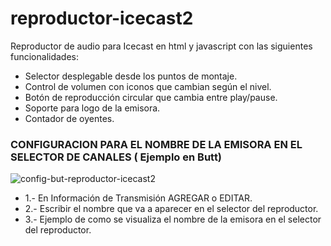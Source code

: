 # reproductor-icecast2
Reproductor de audio para Icecast en html y  javascript con  las siguientes funcionalidades:
- Selector desplegable desde los puntos de montaje.
- Control de volumen con iconos que cambian según el nivel.
- Botón de reproducción circular que cambia entre play/pause.
- Soporte para logo de la emisora.
- Contador de oyentes.

### CONFIGURACION PARA EL NOMBRE DE LA EMISORA EN EL SELECTOR DE CANALES ( Ejemplo en Butt)
![config-but-reproductor-icecast2](https://github.com/user-attachments/assets/40b1965c-ab58-4493-b490-35c503f1eed1)

* 1.- En Información de Transmisión AGREGAR o EDITAR.
* 2.- Escribir el nombre que va a aparecer en el selector del reproductor.
* 3.- Ejemplo de como se visualiza el nombre de la emisora en el selector del reproductor.
